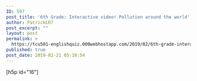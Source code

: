 ```yaml
---
ID: 597
post_title: '6th Grade: Interactive video! Pollution around the world'
author: PatrickLR7
post_excerpt: ""
layout: post
permalink: >
  https://tcu501-englishquiz.000webhostapp.com/2019/02/6th-grade-interactive-video-pollution-around-the-world
published: true
post_date: 2019-02-21 05:18:54
---
```

<!-- wp:paragraph -->
<p>

[h5p id="16"]

</p>
<!-- /wp:paragraph -->